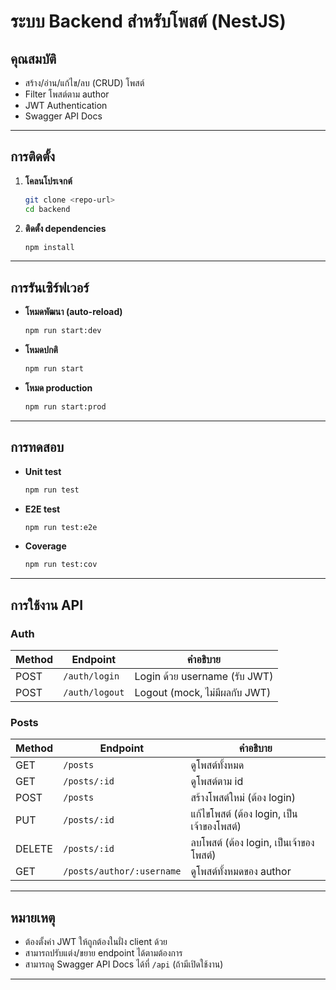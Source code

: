 # ระบบ Backend สำหรับโพสต์ (NestJS)

## คุณสมบัติ

- สร้าง/อ่าน/แก้ไข/ลบ (CRUD) โพสต์
- Filter โพสต์ตาม author
- JWT Authentication
- Swagger API Docs

---

## การติดตั้ง

1. **โคลนโปรเจกต์**

   ```bash
   git clone <repo-url>
   cd backend
   ```

2. **ติดตั้ง dependencies**
   ```bash
   npm install
   ```

---

## การรันเซิร์ฟเวอร์

- **โหมดพัฒนา (auto-reload)**
  ```bash
  npm run start:dev
  ```
- **โหมดปกติ**
  ```bash
  npm run start
  ```
- **โหมด production**
  ```bash
  npm run start:prod
  ```

---

## การทดสอบ

- **Unit test**
  ```bash
  npm run test
  ```
- **E2E test**
  ```bash
  npm run test:e2e
  ```
- **Coverage**
  ```bash
  npm run test:cov
  ```

---

## การใช้งาน API

### Auth

| Method | Endpoint       | คำอธิบาย                      |
| ------ | -------------- | ----------------------------- |
| POST   | `/auth/login`  | Login ด้วย username (รับ JWT) |
| POST   | `/auth/logout` | Logout (mock, ไม่มีผลกับ JWT) |

### Posts

| Method | Endpoint                  | คำอธิบาย                                  |
| ------ | ------------------------- | ----------------------------------------- |
| GET    | `/posts`                  | ดูโพสต์ทั้งหมด                            |
| GET    | `/posts/:id`              | ดูโพสต์ตาม id                             |
| POST   | `/posts`                  | สร้างโพสต์ใหม่ (ต้อง login)               |
| PUT    | `/posts/:id`              | แก้ไขโพสต์ (ต้อง login, เป็นเจ้าของโพสต์) |
| DELETE | `/posts/:id`              | ลบโพสต์ (ต้อง login, เป็นเจ้าของโพสต์)    |
| GET    | `/posts/author/:username` | ดูโพสต์ทั้งหมดของ author                  |

---

## หมายเหตุ

- ต้องตั้งค่า JWT ให้ถูกต้องในฝั่ง client ด้วย
- สามารถปรับแต่ง/ขยาย endpoint ได้ตามต้องการ
- สามารถดู Swagger API Docs ได้ที่ `/api` (ถ้ามีเปิดใช้งาน)

---
